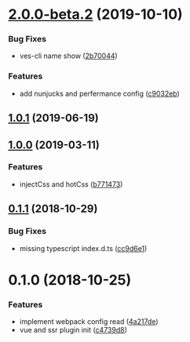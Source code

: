 <a name="2.0.0-beta.2"></a>
# [2.0.0-beta.2](https://github.com/ves-team/ves/compare/1.0.1...2.0.0-beta.2) (2019-10-10)


### Bug Fixes

* ves-cli name show ([2b70044](https://github.com/ves-team/ves/commit/2b70044))


### Features

* add nunjucks and perfermance config ([c9032eb](https://github.com/ves-team/ves/commit/c9032eb))



## [1.0.1](https://github.com/ves-team/ves/compare/1.0.0...1.0.1) (2019-06-19)



<a name="1.0.1"></a>
## [1.0.0](https://github.com/easy-team/ves/compare/0.3.0...1.0.0) (2019-03-11)


### Features

* injectCss and hotCss ([b771473](https://github.com/easy-team/ves/commit/b771473))



<a name="0.1.1"></a>
## [0.1.1](https://github.com/easy-team/ves/compare/0.1.0...0.1.1) (2018-10-29)


### Bug Fixes

* missing typescript index.d.ts ([cc9d6e1](https://github.com/easy-team/ves/commit/cc9d6e1))



<a name="0.1.0"></a>
# 0.1.0 (2018-10-25)


### Features

* implement webpack config read ([4a217de](https://github.com/easy-team/ves/commit/4a217de))
* vue and ssr plugin init ([c4739d8](https://github.com/easy-team/ves/commit/c4739d8))



